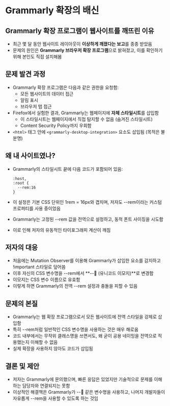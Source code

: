 # Grammarly 확장의 배신


Grammarly 확장 프로그램이 웹사이트를 깨뜨린 이유
-------------------------------

* 최근 몇 달 동안 웹사이트 레이아웃이 **이상하게 깨졌다는 보고**를 종종 받았음
* 문제의 원인은 **Grammarly 브라우저 확장 프로그램**으로 밝혀졌고, 이를 확인하기 위해 본인도 직접 설치해봄

문제 발견 과정
--------

* Grammarly 확장 프로그램은 다음과 같은 권한을 요청함:
  + 모든 웹사이트의 데이터 접근
  + 알림 표시
  + 브라우저 탭 접근
* Firefox에서 실험한 결과, Grammarly는 웹페이지에 **자체 스타일시트**를 삽입함
  + 이 스타일시트는 웹페이지에서 직접 탐지할 수 없음 (숨겨진 스타일시트)
  + Content Security Policy까지 우회함
* `<html>` 태그 안에 `<grammarly-desktop-integration>` 요소도 삽입됨 (목적은 불분명)

왜 내 사이트였나?
----------

* Grammarly의 스타일시트 끝에 다음 코드가 포함되어 있음:

  ```
  :host,  
  :root {  
    --rem:16  
  }  

  ```
* 이 설정은 기본 CSS 단위인 1rem = 16px와 겹치며, 저자도 --rem이라는 커스텀 프로퍼티를 사용 중이었음
* Grammarly는 고정된 --rem 값을 전역으로 설정하고, 동적 폰트 사이징을 시도함
* 이로 인해 저자의 유동적인 타이포그래피 계산이 깨짐

저자의 대응
------

* 처음에는 Mutation Observer를 이용해 Grammarly가 삽입한 요소를 감지하고 !important 스타일로 덮어씀
* 이후 자신의 CSS 변수명을 --rem에서 \*\*--🤡 (유니코드 이모지)\*\*로 변경함
* 이모지는 CSS 변수 이름으로 유효함
* 이렇게 하면 Grammarly의 전역 --rem 설정과 충돌을 피할 수 있음

문제의 본질
------

* Grammarly는 웹 확장 프로그램으로서 모든 웹사이트에 전역 스타일을 강제로 삽입함
* 특히 --rem처럼 일반적인 CSS 변수명을 사용하는 것은 매우 해로움
* 코드 내부에서는 무작위 클래스명을 쓰면서도, 왜 굳이 공용 네이밍을 전역으로 적용했는지 이해할 수 없음
* 실제 확장을 사용하지 않아도 코드가 삽입됨

결론 및 제안
-------

* 저자는 Grammarly에 문의했으며, 빠른 응답은 있었지만 기술적으로 문제를 이해하는 담당자와 연결되지는 못함
* 이상적인 해결책은 Grammarly가 --🤡 같은 변수명을 사용하고, 나머지 개발자들이 자유롭게 --rem을 사용할 수 있도록 하는 것임
